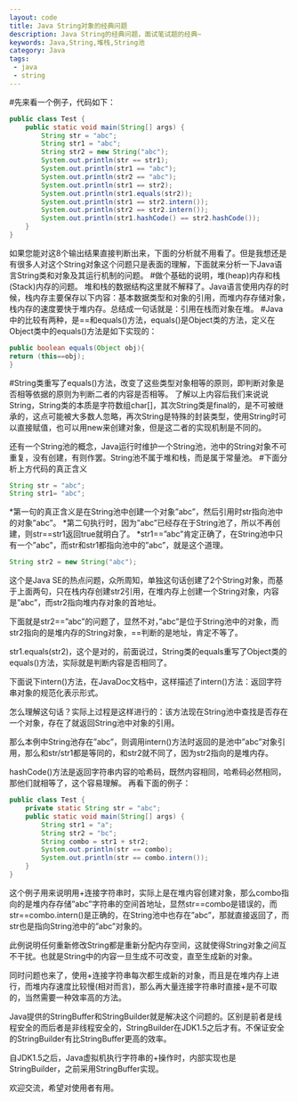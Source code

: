 ```yaml
---
layout: code
title: Java String对象的经典问题
description: Java String的经典问题，面试笔试题的经典~
keywords: Java,String,堆栈,String池
category: Java
tags:
 - java
 - string
---
```

#先来看一个例子，代码如下： 
```java
public class Test {  
    public static void main(String[] args) {  
        String str = "abc";  
        String str1 = "abc";  
        String str2 = new String("abc");  
        System.out.println(str == str1);  
        System.out.println(str1 == "abc");  
        System.out.println(str2 == "abc");  
        System.out.println(str1 == str2);  
        System.out.println(str1.equals(str2));  
        System.out.println(str1 == str2.intern());  
        System.out.println(str2 == str2.intern());  
        System.out.println(str1.hashCode() == str2.hashCode());  
	}  
}
``` 
如果您能对这8个输出结果直接判断出来，下面的分析就不用看了。但是我想还是有很多人对这个String对象这个问题只是表面的理解，下面就来分析一下Java语言String类和对象及其运行机制的问题。 
#做个基础的说明，堆(heap)内存和栈(Stack)内存的问题。
堆和栈的数据结构这里就不解释了。Java语言使用内存的时候，栈内存主要保存以下内容：基本数据类型和对象的引用，而堆内存存储对象，栈内存的速度要快于堆内存。总结成一句话就是：引用在栈而对象在堆。
#Java中的比较有两种，是==和equals()方法，equals()是Object类的方法，定义在Object类中的equals()方法是如下实现的：
```java
public boolean equals(Object obj){  
return (this==obj);  
}
```

#String类重写了equals()方法，改变了这些类型对象相等的原则，即判断对象是否相等依据的原则为判断二者的内容是否相等。
了解以上内容后我们来说说String，String类的本质是字符数组char[]，其次String类是final的，是不可被继承的，这点可能被大多数人忽略，再次String是特殊的封装类型，使用String时可以直接赋值，也可以用new来创建对象，但是这二者的实现机制是不同的。<p>
还有一个String池的概念，Java运行时维护一个String池，池中的String对象不可重复，没有创建，有则作罢。String池不属于堆和栈，而是属于常量池。
#下面分析上方代码的真正含义 
```java
String str = "abc";  
String str1= "abc";  
```

*第一句的真正含义是在String池中创建一个对象”abc”，然后引用时str指向池中的对象”abc”。
*第二句执行时，因为”abc”已经存在于String池了，所以不再创建，则str==str1返回true就明白了。
*str1==”abc”肯定正确了，在String池中只有一个”abc”，而str和str1都指向池中的”abc”，就是这个道理。 

```java
String str2 = new String("abc");  
```

这个是Java SE的热点问题，众所周知，单独这句话创建了2个String对象，而基于上面两句，只在栈内存创建str2引用，在堆内存上创建一个String对象，内容是”abc”，而str2指向堆内存对象的首地址。<p>
下面就是str2==”abc”的问题了，显然不对，”abc”是位于String池中的对象，而str2指向的是堆内存的String对象，==判断的是地址，肯定不等了。 <p>
str1.equals(str2)，这个是对的，前面说过，String类的equals重写了Object类的equals()方法，实际就是判断内容是否相同了。<p> 
下面说下intern()方法，在JavaDoc文档中，这样描述了intern()方法：返回字符串对象的规范化表示形式。<p>
怎么理解这句话？实际上过程是这样进行的：该方法现在String池中查找是否存在一个对象，存在了就返回String池中对象的引用。 <p>
那么本例中String池存在”abc”，则调用intern()方法时返回的是池中”abc”对象引用，那么和str/str1都是等同的，和str2就不同了，因为str2指向的是堆内存。 <p>
hashCode()方法是返回字符串内容的哈希码，既然内容相同，哈希码必然相同，那他们就相等了，这个容易理解。 
再看下面的例子： 

```java
public class Test {  
	private static String str = "abc";  
	public static void main(String[] args) {  
		String str1 = "a";  
		String str2 = "bc";  
		String combo = str1 + str2;  
		System.out.println(str == combo);  
		System.out.println(str == combo.intern());  
	}  
}
``` 

这个例子用来说明用+连接字符串时，实际上是在堆内容创建对象，那么combo指向的是堆内存存储”abc”字符串的空间首地址，显然str==combo是错误的，而str==combo.intern()是正确的，在String池中也存在”abc”，那就直接返回了，而str也是指向String池中的”abc”对象的。<p>
此例说明任何重新修改String都是重新分配内存空间，这就使得String对象之间互不干扰。也就是String中的内容一旦生成不可改变，直至生成新的对象。 <p>
同时问题也来了，使用+连接字符串每次都生成新的对象，而且是在堆内存上进行，而堆内存速度比较慢(相对而言)，那么再大量连接字符串时直接+是不可取的，当然需要一种效率高的方法。<p>
Java提供的StringBuffer和StringBuilder就是解决这个问题的。区别是前者是线程安全的而后者是非线程安全的，StringBuilder在JDK1.5之后才有。不保证安全的StringBuilder有比StringBuffer更高的效率。 <p>
自JDK1.5之后，Java虚拟机执行字符串的+操作时，内部实现也是StringBuilder，之前采用StringBuffer实现。 <p>
欢迎交流，希望对使用者有用。